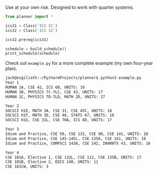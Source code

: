 Use at your own risk. Designed to work with quarter systems.

```python
from planner import *

ics31 = Class('ICS 31')
ics32 = Class('ICS 32')

ics32.prereq(ics31)

schedule = build_schedule()
print_schedule(schedule)
```

Check out `example.py` for a more complete example (my own four-year plan).

```bash
jack@osgiliath:~/PycharmProjects/planner$ python3 example.py
Year 1
HUMAN 1A, CSE 42, ICS 6B, UNITS: 16
HUMAN 1B, PHYSICS 7C-7LC, CSE 43, UNITS: 17
HUMAN 1C, PHYSICS 7D-7LD, MATH 2D, UNITS: 17

Year 2
SOCSCI H1E, MATH 3A, CSE 31, CSE 45C, UNITS: 18
SOCSCI H1F, MATH 3D, CSE 46, STATS 67, UNITS: 18
SOCSCI H1G, CSE 31L, CSE 70A, ICS 6D, UNITS: 17

Year 3
Idiom and Practice, CSE 50, CSE 132, CSE 90, CSE 141, UNITS: 18
Idiom and Practice, CSE 145-145L, CSE 135A, CSE 161, UNITS: 18
Idiom and Practice, COMPSCI 143A, CSE 142, IN4MATX 43, UNITS: 16

Year 4
CSE 181A, Elective 1, CSE 132L, CSE 112, CSE 135B, UNITS: 17
CSE 181B, Elective 2, EECS 148, UNITS: 11
CSE 181CW, UNITS: 3
```